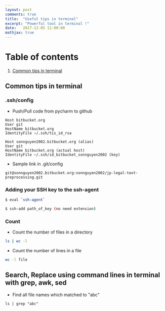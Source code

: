 ```yaml
---
layout: post
comments: true
title:  "Useful tips in terminal"
excerpt: "Powerful tool in terminal !"
date:   2017-12-05 11:00:00
mathjax: true
---
```

# Table of contents
1. [Common tips in terminal](#common-tip-terminal)



## Common tips in terminal <a name="common-tip-terminal">

### .ssh/config

* Push/Pull code from pycharm to github

```
Host bitbucket.org
User git
HostName bitbucket.org
IdentityFile ~/.ssh/tis_id_rsa

Host sonnguyen2002.bitbucket.org (alias)
User git
HostName bitbucket.org (actual host)
IdentityFile ~/.ssh/id_bitbucket_sonnguyen2002 (key)
```

* Sample link in .git/config
```
git@sonnguyen2002.bitbucket.org:sonnguyen2002/jp-legal-text-preprocessing.git
```

### Adding your SSH key to the ssh-agent
  
``` bash
$ eval `ssh-agent`
```

``` bash
$ ssh-add path_of_key (no need extension)
```


### Count

* Count the number of files in a directory

``` bash
ls | wc -l

```

* Count the number of lines in a file 

``` bash
wc -l file

```

## Search, Replace using command lines in terminal with grep, awk, sed

* Find all file names which matched to "abc" 

```
ls | grep "abc"

```
